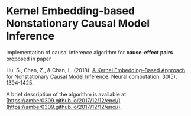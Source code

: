 # Kernel Embedding-based Nonstationary Causal Model Inference

Implementation of causal inference algorithm for **cause-effect pairs** proposed in paper 

Hu, S., Chen, Z., & Chan, L. (2018). [A Kernel Embedding–Based Approach for Nonstationary Causal Model Inference](https://www.mitpressjournals.org/doi/abs/10.1162/neco_a_01064). Neural computation, 30(5), 1394-1425.

A brief description of the algorithm is available at [https://amber0309.github.io/2017/12/12/enci/](https://amber0309.github.io/2017/12/12/enci/).
